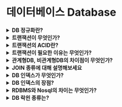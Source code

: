 # 데이터베이스 Database

<details>
<summary><strong>DB 정규화란?</strong></summary>  
<hr>
<ul><li>답변</li></ul>
<hr>
</details>

<details>
<summary><strong>트랜잭션이 무엇인가?</strong></summary>  
<hr>
<ul><li>답변</li></ul>
<hr>
</details>

<details>
<summary><strong>트랜잭션의 ACID란?</strong></summary>  
<hr>
<ul><li>답변</li></ul>
<hr>
</details>


<details>
<summary><strong>트랜잭션이 필요한 이유는 무엇인가?</strong></summary>  
<hr>
<ul><li>답변</li></ul>
<hr>
</details>


<details>
<summary><strong>관계형DB, 비관계형DB의 차이점이 무엇인가?</strong></summary>  
<hr>
<ul><li>답변</li></ul>
<hr>
</details>


<details>
<summary><strong>JOIN 종류에 대해 설명해보세요</strong></summary>  
<hr>
<ul><li>답변</li></ul>
<hr>
</details>


<details>
<summary><strong>DB 인덱스가 무엇인가?</strong></summary>  
<hr>
<ul><li>답변</li></ul>
<hr>
</details>

<details>
<summary><strong>DB 인덱스의 장점?</strong></summary>  
<hr>
<ul><li>답변</li></ul>
<hr>
</details>

<details>
<summary><strong>RDBMS와 Nosql의 차이는 무엇인가?</strong></summary>  
<hr>
<ul><li>답변</li></ul>
<hr>
</details>

<details>
<summary><strong>DB 락읜 종류는?</strong></summary>  
<hr>
<ul><li>답변</li></ul>
<hr>
</details>
